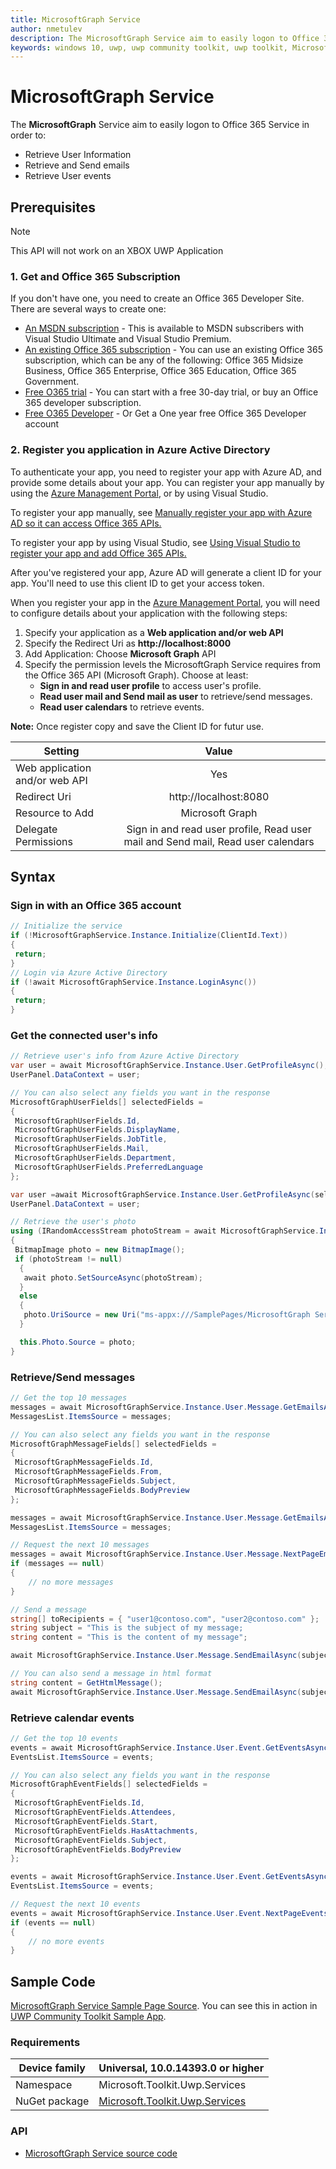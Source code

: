 ```yaml
---
title: MicrosoftGraph Service
author: nmetulev
description: The MicrosoftGraph Service aim to easily logon to Office 365 Service in order to Retrieve User Information, Retrieve and Send emails, Retrieve User events
keywords: windows 10, uwp, uwp community toolkit, uwp toolkit, MicrosoftGraph Service
---
```


# MicrosoftGraph Service

The **MicrosoftGraph** Service aim to easily logon to Office 365 Service in order to: 

* Retrieve User Information
* Retrieve and Send emails
* Retrieve User events

## Prerequisites

> [!NOTE]
This API will not work on an XBOX UWP Application

### 1. Get and Office 365 Subscription

If you don't have one, you need to create an Office 365 Developer Site. There are several ways to create one:

* [An MSDN subscription](https://msdn.microsoft.com/subscriptions/manage/default.aspx) - This is available to MSDN subscribers with Visual Studio Ultimate and Visual Studio Premium.
* [An existing Office 365 subscription](https://msdn.microsoft.com/library/2ec857d5-dc6f-4cf6-ba45-adc845ef2a25%28Office.15%29.aspx) - You can use an existing Office 365 subscription, which can be any of the following: Office 365 Midsize Business, Office 365 Enterprise, Office 365 Education, Office 365 Government.
* [Free O365 trial](https://portal.office.com/Signup?OfferId=6881A1CB-F4EB-4db3-9F18-388898DAF510&DL=DEVELOPERPACK&ali=1) - You can start with a free 30-day trial, or buy an Office 365 developer subscription.
* [Free O365 Developer](http://dev.office.com/devprogram) - Or Get a One year free Office 365 Developer account
 
### 2. Register you application in Azure Active Directory

To authenticate your app, you need to register your app with Azure AD, and provide some details about your app. You can register your app manually by using the [Azure Management Portal](http://manage.windowsazure.com), or by using Visual Studio.

To register your app manually, see [Manually register your app with Azure AD so it can access Office 365 APIs.](https://msdn.microsoft.com/en-us/office/office365/howto/add-common-consent-manually)

To register your app by using Visual Studio, see [Using Visual Studio to register your app and add Office 365 APIs.](https://msdn.microsoft.com/office/office365/HowTo/adding-service-to-your-Visual-Studio-project)

After you've registered your app, Azure AD will generate a client ID for your app. You'll need to use this client ID to get your access token.

When you register your app in the [Azure Management Portal](http://manage.windowsazure.com), you will need to configure details about your application with the following steps:

1. Specify your application as a **Web application and/or web API**
2. Specify the Redirect Uri as **http://localhost:8000**
3. Add Application: Choose **Microsoft Graph** API 
4. Specify the permission levels the MicrosoftGraph Service requires from the Office 365 API (Microsoft Graph). Choose at least:
   * **Sign in and read user profile** to access user's profile.
   * **Read user mail and Send mail as user** to retrieve/send messages.
   * **Read user calendars** to retrieve events.

**Note:** Once register copy and save the Client ID for futur use.
 
|Setting|Value|
|----------|:-------------:|
|Web application and/or web API|Yes|
|Redirect Uri|http://localhost:8080|
|Resource to Add|Microsoft Graph|
|Delegate Permissions |Sign in and read user profile, Read user mail and Send mail, Read user calendars|


## Syntax

### Sign in with an Office 365 account

```csharp
// Initialize the service
if (!MicrosoftGraphService.Instance.Initialize(ClientId.Text))
{
 return;
}
// Login via Azure Active Directory 
if (!await MicrosoftGraphService.Instance.LoginAsync())
{
 return;
}
```

### Get the connected user's info

```csharp
// Retrieve user's info from Azure Active Directory
var user = await MicrosoftGraphService.Instance.User.GetProfileAsync();
UserPanel.DataContext = user;

// You can also select any fields you want in the response
MicrosoftGraphUserFields[] selectedFields = 
{
 MicrosoftGraphUserFields.Id,
 MicrosoftGraphUserFields.DisplayName,
 MicrosoftGraphUserFields.JobTitle,
 MicrosoftGraphUserFields.Mail,
 MicrosoftGraphUserFields.Department,
 MicrosoftGraphUserFields.PreferredLanguage
};

var user =await MicrosoftGraphService.Instance.User.GetProfileAsync(selectedFields);
UserPanel.DataContext = user;     

// Retrieve the user's photo 
using (IRandomAccessStream photoStream = await MicrosoftGraphService.Instance.User.GetPhotoAsync())
{
 BitmapImage photo = new BitmapImage();
 if (photoStream != null)
  {
   await photo.SetSourceAsync(photoStream);
  }
  else
  {
   photo.UriSource = new Uri("ms-appx:///SamplePages/MicrosoftGraph Service/user.png");
  }

  this.Photo.Source = photo;
}
```

### Retrieve/Send messages

```csharp
// Get the top 10 messages
messages = await MicrosoftGraphService.Instance.User.Message.GetEmailsAsync(10);
MessagesList.ItemsSource = messages;

// You can also select any fields you want in the response
MicrosoftGraphMessageFields[] selectedFields = 
{ 
 MicrosoftGraphMessageFields.Id,
 MicrosoftGraphMessageFields.From,
 MicrosoftGraphMessageFields.Subject,
 MicrosoftGraphMessageFields.BodyPreview
};

messages = await MicrosoftGraphService.Instance.User.Message.GetEmailsAsync(10,selectedFields);
MessagesList.ItemsSource = messages;

// Request the next 10 messages 
messages = await MicrosoftGraphService.Instance.User.Message.NextPageEmailsAsync();
if (messages == null)
{
	// no more messages
}

// Send a message
string[] toRecipients = { "user1@contoso.com", "user2@contoso.com" };
string subject = "This is the subject of my message;
string content = "This is the content of my message";

await MicrosoftGraphService.Instance.User.Message.SendEmailAsync(subject, content, BodyType.Text, toRecipients);

// You can also send a message in html format
string content = GetHtmlMessage();
await MicrosoftGraphService.Instance.User.Message.SendEmailAsync(subject, content, BodyType.Html, toRecipients);
```

### Retrieve calendar events

```csharp
// Get the top 10 events
events = await MicrosoftGraphService.Instance.User.Event.GetEventsAsync(10);
EventsList.ItemsSource = events;

// You can also select any fields you want in the response
MicrosoftGraphEventFields[] selectedFields = 
{ 
 MicrosoftGraphEventFields.Id,
 MicrosoftGraphEventFields.Attendees,
 MicrosoftGraphEventFields.Start,
 MicrosoftGraphEventFields.HasAttachments,
 MicrosoftGraphEventFields.Subject,
 MicrosoftGraphEventFields.BodyPreview
};

events = await MicrosoftGraphService.Instance.User.Event.GetEventsAsync(10,selectedFields);
EventsList.ItemsSource = events;

// Request the next 10 events
events = await MicrosoftGraphService.Instance.User.Event.NextPageEventsAsync();
if (events == null)
{
	// no more events
}
```

## Sample Code

[MicrosoftGraph Service Sample Page Source](https://github.com/Microsoft/UWPCommunityToolkit/tree/master/Microsoft.Toolkit.Uwp.SampleApp/SamplePages/Microsoft%20Graph%20Service). You can see this in action in [UWP Community Toolkit Sample App](https://www.microsoft.com/store/apps/9NBLGGH4TLCQ).

### Requirements

| Device family | Universal, 10.0.14393.0 or higher |
| --- | --- |
| Namespace | Microsoft.Toolkit.Uwp.Services |
| NuGet package | [Microsoft.Toolkit.Uwp.Services](https://www.nuget.org/packages/Microsoft.Toolkit.Uwp.Services/) |

### API

* [MicrosoftGraph Service source code](https://github.com/Microsoft/UWPCommunityToolkit/tree/master/Microsoft.Toolkit.Uwp.Services/Services/MicrosoftGraph)

